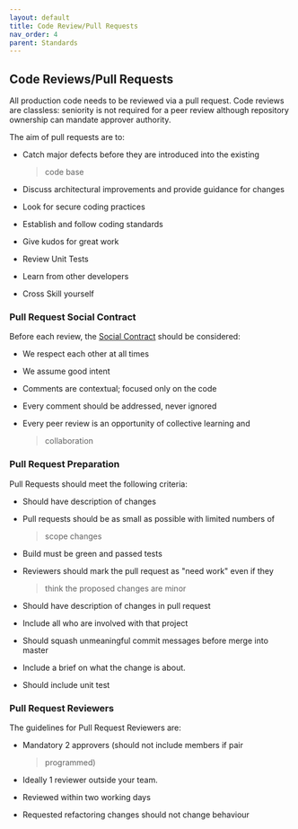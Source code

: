 ```yaml
---
layout: default
title: Code Review/Pull Requests
nav_order: 4
parent: Standards
---
```


Code Reviews/Pull Requests
--------------------------

All production code needs to be reviewed via a pull request. Code
reviews are classless: seniority is not required for a peer review
although repository ownership can mandate approver authority.

The aim of pull requests are to:

-   Catch major defects before they are introduced into the existing
    > code base

-   Discuss architectural improvements and provide guidance for changes

-   Look for secure coding practices

-   Establish and follow coding standards

-   Give kudos for great work

-   Review Unit Tests

-   Learn from other developers

-   Cross Skill yourself

### Pull Request Social Contract

Before each review, the [Social
Contract](https://www.google.com/url?sa=t&rct=j&q=&esrc=s&source=web&cd=3&cad=rja&uact=8&ved=2ahUKEwjk6-yugKjdAhVUdt4KHbVABvsQFjACegQIBRAK&url=https%3A%2F%2Fen.wikipedia.org%2Fwiki%2FSocial_contract&usg=AOvVaw00zAPlb_lk_T-jSFCMPe8L)
should be considered:

-   We respect each other at all times

-   We assume good intent

-   Comments are contextual; focused only on the code

-   Every comment should be addressed, never ignored

-   Every peer review is an opportunity of collective learning and
    > collaboration

### Pull Request Preparation

Pull Requests should meet the following criteria:

-   Should have description of changes

-   Pull requests should be as small as possible with limited numbers of
    > scope changes

-   Build must be green and passed tests

-   Reviewers should mark the pull request as "need work" even if they
    > think the proposed changes are minor

-   Should have description of changes in pull request

-   Include all who are involved with that project

-   Should squash unmeaningful commit messages before merge into master

-   Include a brief on what the change is about.

-   Should include unit test

### Pull Request Reviewers

The guidelines for Pull Request Reviewers are:

-   Mandatory 2 approvers (should not include members if pair
    > programmed)

-   Ideally 1 reviewer outside your team.

-   Reviewed within two working days

-   Requested refactoring changes should not change behaviour
